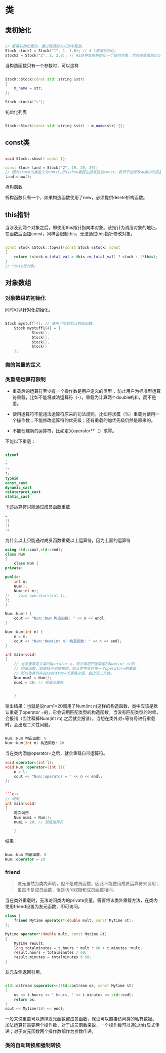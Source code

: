 # 类

## 类初始化

```c++

// 直接初始化更快，通过赋值的方式效率更差，
Stock stock1 = Stock("1", 1, 1.0); // # 1直接初始化。
stock2 = Stock("2", 2, 2.0); // #2这种会先初始化一个临时对象，然后在赋值给stock
```

当构造函数只有一个参数时，可以这样

```c++

Stock::Stock(const std::string &str)
{
    m_name = str;
};

Stock stock4("s");
```

初始化列表

```c++

Stock::Stock(const std::string &str) : m_name(str) {};
```

## const类

```c++

void Stock::show() const {};

const Stock land = Stock("2", 19, 29, 29);
// 因为stock的类定义为const,所以show需要在括号后加const，表示不会修改本类中的变量，这样才能调用函数。
land.show();

```

析构函数

析构函数只有一个，如果构造函数使用了new，必须提供delete析构函数。

## this指针

当涉及到两个对象之后，即使用this指针指向本对象。该指针为调用对象的地址。
在函数后面加const，同样会限制this，无法通过this指针修改对象。

```c++

const Stock &Stock::topval(const Stock &stock) const
{
    return (stock.m_total_val > this->m_total_val) ? stock : (*this);
}
// *this是对象。

```


## 对象数组

### 对象数组的初始化

同时可以针对化初始化。
```c++

Stock mystuff[4]; // 使用了隐式默认构造函数。
    Stock mystuff1[4] = {
            Stock(),
            Stock(),
            Stock(),
            Stock()
    };
```

### 类的常量的定义


### 类重载运算符限制

- 重载后的运算符至少有一个操作数是用户定义的类型
，防止用户为标准型运算符重载，比如不能将减法运算符（-），重载为计算两个double的和，而不是差。

- 使用运算符不能违法运算符原来的句法规则。比如将求模（%）重载为使用一个操作数；不能修改运算符的优先级；还有重载的加优先级仍然是原来的。

- 不能创建新的运算符，比如定义operator**（）求幂。

不能以下重载：

```c++

sizeof
.
*
::
?:
typeid
const_cast
dynamic_cast
reinterpret_cast
static_cast
```

下述运算符只能通过成员函数重载

```c++
=
()
[]
->
```

为什么以上只能通过成员函数重载以上运算符，因为上面的运算符

```c++
using std::cout,std::endl;
class Num
{
    class Num {
private:

public:
    int n;
    Num();
    Num(int m);
//    void operator=(int l);
};
}

Num::Num() {
    cout << "Num::Num 构造函数: " << n << endl;
}

Num::Num(int m) {
    n = m;
    cout << "Num::Num(int m) 构造函数: " << n << endl;
}

int main(void)
{
    // 当没重载定义类的Operator =，则会调用匹配类型的Num(int n)的
    // 构造函数，如果找不到就报错，默认类中会存在一个operator=的重载，
    // 所以当类外存在operator=的重载之后，会出现二义性。
    Num num1 = Num();
    num1 = 20; // 赋值运算符
    

    }
```

输出结果：也就是说num1=20调用了Num(int n)这样的构造函数，类中应该是默认重载了operator =的，它会调用匹配类型的构造函数，当没有匹配类型的时候，会报错（当注释掉Num(int m),之后就会报错）。当想在类外对=等符号进行重载时，会出现二义性问题。

```c++

Num::Num 构造函数: 0
Num::Num(int m) 构造函数: 20

```

当在类内添加operator=之后，就会重载自带运算符。

```c++
void operator=(int l);
void Num::operator=(int l){
    n = l;
    cout << "Num::operator = " << n << endl;
};


```c++
// 调用
int main(void)
{
    再次调用
    Num num1 = Num();
    num1 = 20; // 赋值运算符

    }

```

结果：

```c++

Num::Num 构造函数: 0
Num::operator = 20
```

### friend

> 友元虽然为类内声明，但不是成员函数，因此不能使用成员运算符来调用；虽然不是成员函数，但是访问权限和成员函数相同。

当在类外重载时，无法访问类内的private变量，需要将该类外重载方法，在类内使用friend设置为友元函数，即可访问。

```c++
class {
    friend Mytime operator*(double mult, const Mytime &t);
};

Mytime operator*(double mult, const Mytime &t)
{
    Mytime result;
    long totalminutes = t.hours * mult * 60 + t.minutes *mult;
    result.hours = totalminutes / 60;
    result.minutes = totalminutes % 60;
}

```

友元左侧返回引用，

```c++

std::ostream &operator<<(std::ostream os, const Mytime &t)
{
    os << t.hours << " hours, " << t.minutes << std::endl;
    return os;
}
cout << Mytime(10) << endl;

```

一般来说重载可以选择友元函数或成员函数，保证可以直接访问类的私有数据。
加法运算符需要两个操作数，对于成员函数来说，一个操作数可以通过this显式传递；对于友元函数两个操作数都作为参数传递。

### 类的自动转换和强制转换